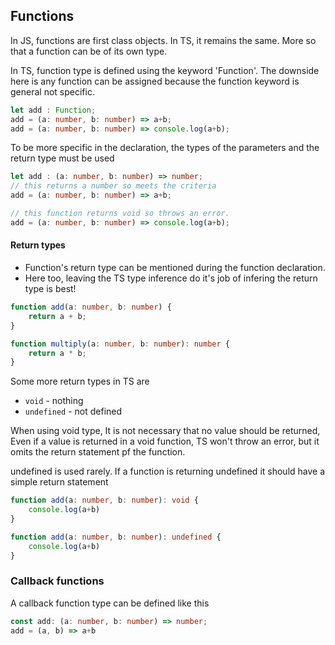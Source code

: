 ## Functions

In JS, functions are first class objects. In TS, it remains the same. More so that a function can be of its own type.

In TS, function type is defined using the keyword 'Function'. The downside here is any function can be assigned because the function keyword is general not specific.
```ts
let add : Function;
add = (a: number, b: number) => a+b;
add = (a: number, b: number) => console.log(a+b);
```

To be more specific in the declaration, the types of the parameters and the return type must be used
```ts
let add : (a: number, b: number) => number;
// this returns a number so meets the criteria
add = (a: number, b: number) => a+b;

// this function returns void so throws an error.
add = (a: number, b: number) => console.log(a+b);
```

#### Return types

- Function's return type can be mentioned during the function declaration. 
- Here too, leaving the TS type inference do it's job of infering the return type is best!

```ts
function add(a: number, b: number) {
	return a + b;
}

function multiply(a: number, b: number): number {
	return a * b;
}

```

Some more return types in TS are
- `void` - nothing
- `undefined` - not defined

When using void type, It is not necessary that no value should be returned, Even if a value is returned in a void function, TS won't throw an error, but it omits the return statement pf the function.

undefined is used rarely. If a function is returning undefined it should have a simple return statement

```ts
function add(a: number, b: number): void {
	console.log(a+b)
}

function add(a: number, b: number): undefined {
	console.log(a+b)
}
```

### Callback functions

A callback function type can be defined like this

```ts
const add: (a: number, b: number) => number;
add = (a, b) => a+b
```